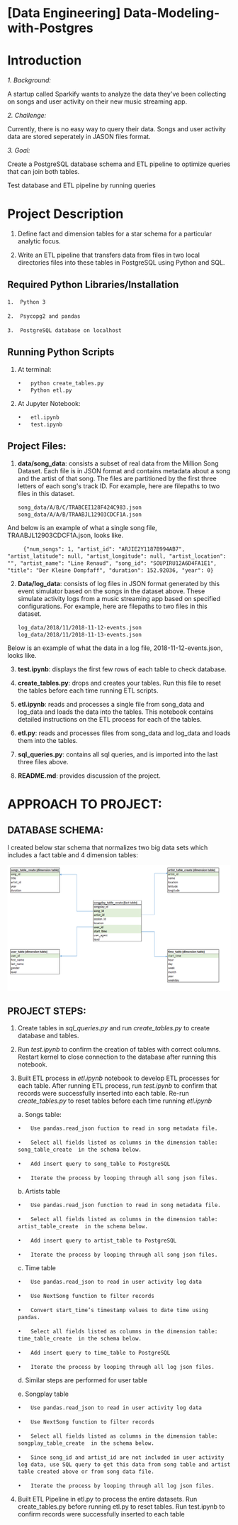 # [Data Engineering] Data-Modeling-with-Postgres

# **Introduction**

*1.	Background:*
    
   A startup called Sparkify wants to analyze the data they've been collecting on songs and user activity on their new music streaming app.

*2.	Challenge:*
   
   Currently, there is no easy way to query their data. Songs and user activity data are stored seperately in JASON files format.  

*3.	Goal:*
    
   Create a PostgreSQL database schema and ETL pipeline to optimize queries that can join both tables.
   
   Test database and ETL pipeline by running queries

# Project Description

1.	Define fact and dimension tables for a star schema for a particular analytic focus.

2.	Write an ETL pipeline that transfers data from files in two local directories files into these tables in PostgreSQL using Python and SQL.


## Required Python Libraries/Installation

    1.	Python 3

    2.	Psycopg2 and pandas

    3.	PostgreSQL database on localhost

## Running Python Scripts

1.	At terminal: 
       
        •	python create_tables.py
        •	Python etl.py

2.	At Jupyter Notebook:
        
        •	etl.ipynb
        •	test.ipynb

## Project Files:

1.	**data/song_data**: consists a subset of real data from the Million Song Dataset. Each file is in JSON format and contains metadata about a song and the artist of that song. The files are partitioned by the first three letters of each song's track ID. For example, here are filepaths to two files in this dataset.

        song_data/A/B/C/TRABCEI128F424C983.json
        song_data/A/A/B/TRAABJL12903CDCF1A.json

  And below is an example of what a single song file, TRAABJL12903CDCF1A.json, looks like.

         {"num_songs": 1, "artist_id": "ARJIE2Y1187B994AB7", "artist_latitude": null, "artist_longitude": null, "artist_location": "", "artist_name": "Line Renaud", "song_id": "SOUPIRU12A6D4FA1E1", "title": "Der Kleine Dompfaff", "duration": 152.92036, "year": 0}

2.	**Data/log_data**:  consists of log files in JSON format generated by this event simulator based on the songs in the dataset above. These simulate activity logs from a music streaming app based on specified configurations. For example, here are filepaths to two files in this dataset.

        log_data/2018/11/2018-11-12-events.json
        log_data/2018/11/2018-11-13-events.json
 
  Below is an example of what the data in a log file, 2018-11-12-events.json, looks like.

 
3.	**test.ipynb**: displays the first few rows of each table to check database.

4.	**create_tables.py**: drops and creates your tables. Run this file to reset the tables before each time running ETL scripts.

5.	**etl.ipynb**: reads and processes a single file from song_data and log_data and loads the data into the tables. This notebook contains detailed instructions on the ETL process for each of the tables.

6.	**etl.py**:  reads and processes files from song_data and log_data and loads them into the  tables. 

7.	**sql_queries.py**: contains all sql queries, and is imported into the last three files above.

8.	**README.md**: provides discussion of the project.

# APPROACH TO PROJECT:

## DATABASE SCHEMA:
  I created below star schema that normalizes two big data sets which includes a fact table and 4 dimension tables:
 
 ![alt text](https://github.com/dannyledao/Data-Modeling-with-Postgres/blob/567448a37012706b0d6f034f651c92c59218dffc/schema%20table.PNG)
## PROJECT STEPS:

1.	Create tables in *sql_queries.py* and run *create_tables.py* to create database and tables.

2.	Run *test.ipynb* to confirm the creation of tables with correct columns. Restart kernel to close connection to the database after running this notebook.

3.	Built ETL process in *etl.ipynb* notebook to develop ETL processes for each table. After running ETL process, run *test.ipynb* to confirm that records were successfully inserted into each table. Re-run *create_tables.py* to reset tables before each time running *etl.ipynb*

      a.	Songs table: 
        
        •	Use pandas.read_json fuction to read in song metadata file. 
        
        •	Select all fields listed as columns in the dimension table:  song_table_create  in the schema below. 
        
        •	Add insert query to song_table to PostgreSQL
        
        •	Iterate the process by looping through all song json files.

      b.	Artists table

        •	Use pandas.read_json function to read in song metadata file.

        •	Select all fields listed as columns in the dimension table:  artist_table_create  in the schema below. 

        •	Add insert query to artist_table to PostgreSQL

        •	Iterate the process by looping through all song json files.

     c.	Time table
        
        •	Use pandas.read_json to read in user activity log data

        •	Use NextSong function to filter records

        •	Convert start_time’s timestamp values to date time using pandas. 

        •	Select all fields listed as columns in the dimension table:  time_table_create  in the schema below. 
        
        •	Add insert query to time_table to PostgreSQL
        
        •	Iterate the process by looping through all log json files.
      
      d.	 Similar steps are performed for user table
      
      e.	Songplay table

        •	Use pandas.read_json to read in user activity log data

        •	Use NextSong function to filter records

        •	Select all fields listed as columns in the dimension table:  songplay_table_create  in the schema below. 

        •	Since song_id and artist_id are not included in user activity log data, use SQL query to get this data from song table and artist table created above or from song data file.

        •	Iterate the process by looping through all log json files.


4.	Built ETL Pipeline in etl.py to process the entire datasets. Run create_tables.py before running etl.py to reset tables. Run test.ipynb to confirm records were successfully inserted to each table


